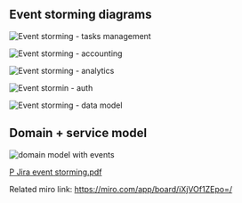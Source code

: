 Event storming diagrams
---


![Event storming - tasks management](https://user-images.githubusercontent.com/453727/111066103-a2350080-84bd-11eb-8b75-cdedda616966.jpg)


![Event storming - accounting](https://user-images.githubusercontent.com/453727/111066114-a7924b00-84bd-11eb-9ccb-21d222b6829d.jpg)


![Event storming - analytics](https://user-images.githubusercontent.com/453727/111066117-aeb95900-84bd-11eb-98bb-20123e898626.jpg)


![Event stormin - auth](https://user-images.githubusercontent.com/453727/111066125-b547d080-84bd-11eb-9b29-941b85fe9226.jpg)


![Event storming - data model](https://user-images.githubusercontent.com/453727/111066130-bb3db180-84bd-11eb-85be-47dc05df10ac.jpg)


Domain + service model
---

![domain model with events](https://user-images.githubusercontent.com/453727/111066158-dc060700-84bd-11eb-987d-510a51c6cf17.jpg)


[P Jira event storming.pdf](https://github.com/dhalai/p-jira/files/6136525/P.Jira.event.storming.pdf)


Related miro link: https://miro.com/app/board/iXjVOf1ZEpo=/
